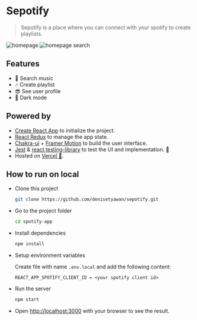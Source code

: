 # Sepotify

> Sepotify is a place where you can connect with your spotify to create playlists.

![homepage](./docs/image/homepage.jpeg)
![homepage search](./docs/image/homepage-search.jpeg)

## Features

- 🎵 Search music
- 🎶 Create playlist
- 😎 See user profile
- 🌙 Dark mode

## Powered by

- [Create React App](https://create-react-app.dev/) to initialize the project.
- [React Redux](https://react-redux.js.org/) to manage the app state.
- [Chakra-ui](https://chakra-ui.com/docs/getting-started) + [Framer Motion](https://www.framer.com/motion/) to build the user interface.
- [Jest](https://jestjs.io/) & [react testing-library](https://testing-library.com/) to test the UI and implementation. 🧪
- Hosted on [Vercel 🚀](https://vercel.com/).

## How to run on local

- Clone this project

    ```bash
    git clone https://github.com/denisetyawan/sepotify.git
    ```

- Go to the project folder

    ```bash
    cd spotify-app
    ```

- Install dependencies

    ```bash
    npm install
    ```

- Setup environment variables

    Create file with name `.env.local` and add the following content:

    ```env
    REACT_APP_SPOTIFY_CLIENT_ID = <your spotify client id>
    ```

- Run the server

    ```bash
    npm start
    ```

- Open <http://localhost:3000> with your browser to see the result.
